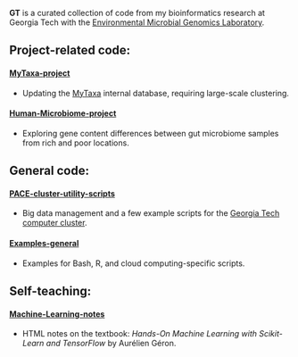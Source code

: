**GT** is a curated collection of code from my bioinformatics research at Georgia Tech with the <a href="https://enve-omics.gatech.edu/">Environmental Microbial Genomics Laboratory</a>.

## Project-related code:

#### <a href="https://github.com/tkiryuti/GT/tree/main/MyTaxa-project">MyTaxa-project</a>
* Updating the <a href="http://enve-omics.ce.gatech.edu/mytaxa/">MyTaxa</a> internal database, requiring large-scale clustering.

#### <a href="https://github.com/tkiryuti/GT/tree/main/Human-Microbiome-project">Human-Microbiome-project</a>
* Exploring gene content differences between gut microbiome samples from rich and poor locations.

## General code:

#### <a href="https://github.com/tkiryuti/GT/tree/main/PACE-cluster-utility-scripts">PACE-cluster-utility-scripts</a>
* Big data management and a few example scripts for the <a href="https://pace.gatech.edu/">Georgia Tech computer cluster</a>.

#### <a href="https://github.com/tkiryuti/GT/tree/main/Examples-general">Examples-general</a>
* Examples for Bash, R, and cloud computing-specific scripts.

## Self-teaching:

#### <a href="https://github.com/tkiryuti/GT/tree/main/Machine-Learning-notes">Machine-Learning-notes</a>
* HTML notes on the textbook: _Hands-On Machine Learning with Scikit-Learn and TensorFlow_ by Aurélien Géron.
